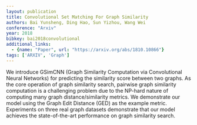 ```yaml
---
layout: publication
title: Convolutional Set Matching For Graph Similarity
authors: Bai Yunsheng, Ding Hao, Sun Yizhou, Wang Wei
conference: "Arxiv"
year: 2018
bibkey: bai2018convolutional
additional_links:
  - {name: "Paper", url: "https://arxiv.org/abs/1810.10866"}
tags: ['ARXIV', 'Graph']
---
```

We introduce GSimCNN (Graph Similarity Computation via Convolutional Neural
Networks) for predicting the similarity score between two graphs. As the core
operation of graph similarity search, pairwise graph similarity computation is
a challenging problem due to the NP-hard nature of computing many graph
distance/similarity metrics. We demonstrate our model using the Graph Edit
Distance (GED) as the example metric. Experiments on three real graph datasets
demonstrate that our model achieves the state-of-the-art performance on graph
similarity search.
